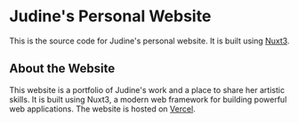 # Judine's Personal Website

This is the source code for Judine's personal website. It is built using [Nuxt3](https://nuxt.com/).

## About the Website

This website is a portfolio of Judine's work and a place to share her artistic skills. It is built using Nuxt3, a modern web framework for building powerful web applications. The website is hosted on [Vercel](https://vercel.com/).
